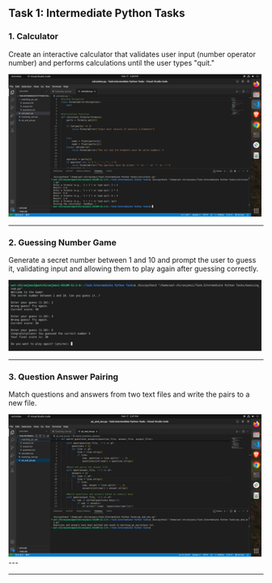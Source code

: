## Task 1: Intermediate Python Tasks

### 1. Calculator
Create an interactive calculator that validates user input (number operator number) and performs calculations until the user types "quit."

<img src="https://github.com/Chiranjeevi-C13/Python_Tasks/blob/main/Task%201%20%3AIntermediate%20Python%20Tasks/outputs/Calculator.png" width="500"/>

---

### 2. Guessing Number Game
Generate a secret number between 1 and 10 and prompt the user to guess it, validating input and allowing them to play again after guessing correctly.



<img src="https://github.com/Chiranjeevi-C13/Python_Tasks/blob/main/Task%201%20%3AIntermediate%20Python%20Tasks/outputs/Guessing_game.png" width="500"/>

---


### 3. Question Answer Pairing
Match questions and answers from two text files and write the pairs to a new file.

<img src="https://github.com/Chiranjeevi-C13/Python_Tasks/blob/main/Task%201%20%3AIntermediate%20Python%20Tasks/outputs/qn_ans.png" width="500"/>
---

---
